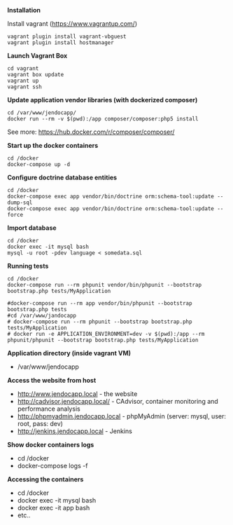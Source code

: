 **Installation**

Install vagrant (https://www.vagrantup.com/)
`````
vagrant plugin install vagrant-vbguest
vagrant plugin install hostmanager
`````
 
**Launch Vagrant Box**
`````
cd vagrant
vagrant box update
vagrant up 
vagrant ssh
`````

**Update application vendor libraries (with dockerized composer)**
`````
cd /var/www/jendocapp/
docker run --rm -v $(pwd):/app composer/composer:php5 install
`````
See more: https://hub.docker.com/r/composer/composer/

**Start up the docker containers**
`````
cd /docker
docker-compose up -d
`````

**Configure doctrine database entities**
`````
cd /docker
docker-compose exec app vendor/bin/doctrine orm:schema-tool:update --dump-sql
docker-compose exec app vendor/bin/doctrine orm:schema-tool:update --force
`````


**Import database**
`````
cd /docker
docker exec -it mysql bash
mysql -u root -pdev language < somedata.sql
`````

**Running tests**
`````
cd /docker
docker-compose run --rm phpunit vendor/bin/phpunit --bootstrap bootstrap.php tests/MyApplication

#docker-compose run --rm app vendor/bin/phpunit --bootstrap bootstrap.php tests
#cd /var/www/jandocapp
# docker-compose run --rm phpunit --bootstrap bootstrap.php tests/MyApplication
# docker run -e APPLICATION_ENVIRONMENT=dev -v $(pwd):/app --rm phpunit/phpunit --bootstrap bootstrap.php tests/MyApplication
`````

**Application directory (inside vagrant VM)**

* /var/www/jendocapp

**Access the website from host**

* http://www.jendocapp.local - the website
* http://cadvisor.jendocapp.local/ - CAdvisor, container monitoring and performance analysis
* http://phpmyadmin.jendocapp.local - phpMyAdmin (server: mysql, user: root, pass: dev)
* http://jenkins.jendocapp.local - Jenkins

**Show docker containers logs**

* cd /docker
* docker-compose logs -f

**Accessing the containers**

* cd /docker 
* docker exec -it mysql bash
* docker exec -it app bash
* etc.. 

